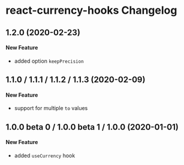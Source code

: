 # react-currency-hooks Changelog

## 1.2.0 (2020-02-23)
#### New Feature
- added option `keepPrecision`

## 1.1.0 / 1.1.1 / 1.1.2 / 1.1.3 (2020-02-09)
#### New Feature
- support for multiple `to` values

## 1.0.0 beta 0 / 1.0.0 beta 1 / 1.0.0 (2020-01-01)
#### New Feature
- added `useCurrency` hook
